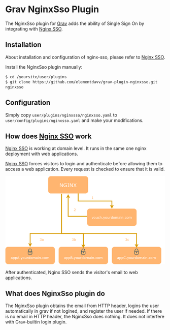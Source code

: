 # Grav NginxSso Plugin

The NginxSso plugin for [Grav](http://github.com/getgrav/grav) adds the ability of Single Sign On by integrating with [Nginx SSO](https://github.com/elementdavv/nginx-sso).

## Installation

About installation and configuration of nginx-sso, please refer to [Nginx SSO](https://github.com/elementdavv/nginx-sso).

Install the NginxSso plugin manually:

```
$ cd /yoursite/user/plugins
$ git clone https://github.com/elementdavv/grav-plugin-nginxsso.git nginxsso
```

## Configuration

Simply copy `user/plugins/nginxsso/nginxsso.yaml` to `user/config/plugins/nginxsso.yaml` and make your modifications.

## How does [Nginx SSO](https://github.com/elementdavv/nginx-sso) work

[Nginx SSO](https://github.com/elementdavv/nginx-sso) is working at domain level. It runs in the same one nginx deployment with web applications.

[Nginx SSO](https://github.com/elementdavv/nginx-sso) forces visitors to login and authenticate before allowing them to access a web application. Every request is checked to ensure that it is valid.

![](assets/nginx-vouch-private_appA_appB_appC.png)

After authenticated, Nginx SSO sends the visitor's email to web applications.

## What does NginxSso plugin do

The NginxSso plugin obtains the email from HTTP header, logins the user automatically in grav if not logined, and register the user if needed. If there is no email in HTTP header, the NginxSso does nothing. It does not interfere with Grav-builtin login plugin.
